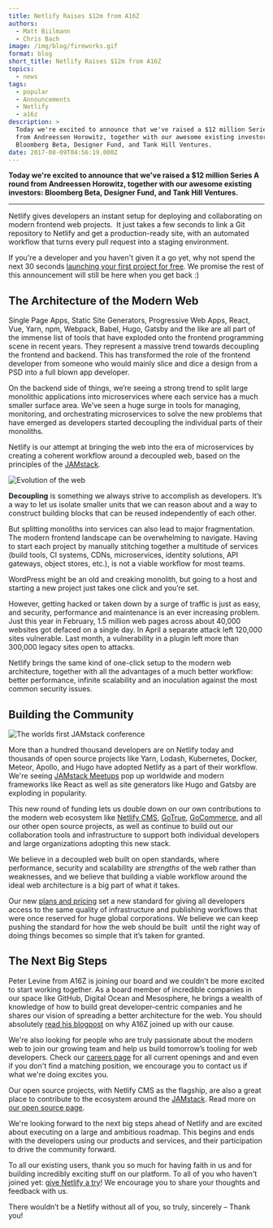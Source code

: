 ```yaml
---
title: Netlify Raises $12m from A16Z
authors:
  - Matt Biilmann
  - Chris Bach
image: /img/blog/fireworks.gif
format: blog
short_title: Netlify Raises $12m from A16Z
topics:
  - news
tags:
  - popular
  - Announcements
  - Netlify
  - a16z
description: >
  Today we're excited to announce that we've raised a $12 million Series A round
  from Andreessen Horowitz, together with our awesome existing investors:
  Bloomberg Beta, Designer Fund, and Tank Hill Ventures.
date: 2017-08-09T04:56:19.000Z
---
```


**Today we're excited to announce that we've raised a $12 million Series A round from Andreessen Horowitz, together with our awesome existing investors: Bloomberg Beta, Designer Fund, and Tank Hill Ventures.**

---

Netlify gives developers an instant setup for deploying and collaborating on modern frontend web projects.  It just takes a few seconds to link a Git repository to Netlify and get a production-ready site, with an automated workflow that turns every pull request into a staging environment.

If you're a developer and you haven't given it a go yet, why not spend the next 30 seconds [launching your first project for free](https://app.netlify.com/signup). We promise the rest of this announcement will still be here when you get back :)

## The Architecture of the Modern Web

Single Page Apps, Static Site Generators, Progressive Web Apps, React, Vue, Yarn, npm, Webpack, Babel, Hugo, Gatsby and the like are all part of the immense list of tools that have exploded onto the frontend programming scene in recent years. They represent a massive trend towards decoupling the frontend and backend. This has transformed the role of the frontend developer from someone who would mainly slice and dice a design from a PSD into a full blown app developer.

On the backend side of things, we’re seeing a strong trend to split large monolithic applications into microservices where each service has a much smaller surface area. We’ve seen a huge surge in tools for managing, monitoring, and orchestrating microservices to solve the new problems that have emerged as developers started decoupling the individual parts of their monoliths.

Netlify is our attempt at bringing the web into the era of microservices by creating a coherent workflow around a decoupled web, based on the principles of the [JAMstack](https://jamstack.org).

![Evolution of the web](/img/blog/evolution-of-the-web.png)

**Decoupling** is something we always strive to accomplish as developers. It’s a way to let us isolate smaller units that we can reason about and a way to construct building blocks that can be reused independently of each other.

But splitting monoliths into services can also lead to major fragmentation. The modern frontend landscape can be overwhelming to navigate. Having to start each project by manually stitching together a multitude of services (build tools, CI systems, CDNs, microservices, identity solutions, API gateways, object stores, etc.), is not a viable workflow for most teams.

WordPress might be an old and creaking monolith, but going to a host and starting a new project just takes one click and you’re set.

However, getting hacked or taken down by a surge of traffic is just as easy, and security, performance and maintenance is an ever increasing problem. Just this year in February, 1.5 million web pages across about 40,000 websites got defaced on a single day. In April a separate attack left 120,000 sites vulnerable. Last month, a vulnerability in a plugin left more than 300,000 legacy sites open to attacks.

Netlify brings the same kind of one-click setup to the modern web architecture, together with all the advantages of a much better workflow: better performance, infinite scalability and an inoculation against the most common security issues.

## Building the Community

![The worlds first JAMstack conference](/img/blog/jamstack-community.jpg)

More than a hundred thousand developers are on Netlify today and thousands of open source projects like Yarn, Lodash, Kubernetes, Docker, Meteor, Apollo, and Hugo have adopted Netlify as a part of their workflow. We're seeing [JAMstack Meetups](https://jamstack.org/community/) pop up worldwide and modern frameworks like React as well as site generators like Hugo and Gatsby are exploding in popularity.

This new round of funding lets us double down on our own contributions to the modern web ecosystem like [Netlify CMS](http://www.netlifycms.org/), [GoTrue](https://www.gotrueapi.org/), [GoCommerce](https://www.gocommerceapi.org/), and all our other open source projects, as well as continue to build out our collaboration tools and infrastructure to support both individual developers and large organizations adopting this new stack.

We believe in a decoupled web built on open standards, where performance, security and scalability are _strengths_ of the web rather than weaknesses, and we believe that building a viable workflow around the ideal web architecture is a big part of what it takes.

Our new [plans and pricing](https://www.netlify.com/pricing/) set a new standard for giving all developers access to the same quality of infrastructure and publishing workflows that were once reserved for huge global corporations. We believe we can keep pushing the standard for how the web should be built  until the right way of doing things becomes so simple that it’s taken for granted.

## The Next Big Steps

Peter Levine from A16Z is joining our board and we couldn't be more excited to start working together. As a board member of incredible companies in our space like GitHub, Digital Ocean and Mesosphere, he brings a wealth of knowledge of how to build great developer-centric companies and he shares our vision of spreading a better architecture for the web. You should absolutely [read his blogpost](https://a16z.com/2017/08/09/netlify/) on why A16Z joined up with our cause.

We're also looking for people who are truly passionate about the modern web to join our growing team and help us build tomorrow’s tooling for web developers. Check our [careers page](/careers) for all current openings and and even if you don't find a matching position, we encourage you to contact us if what we're doing excites you.

Our open source projects, with Netlify CMS as the flagship, are also a great place to contribute to the ecosystem around the [JAMstack](https://jamstack.org). Read more on [our open source page](https://www.netlify.com/open-source/).

We're looking forward to the next big steps ahead of Netlify and are excited about executing on a large and ambitious roadmap. This begins and ends with the developers using our products and services, and their participation to drive the community forward.

To all our existing users, thank you so much for having faith in us and for building incredibly exciting stuff on our platform. To all of you who haven't joined yet: [give Netlify a try](https://app.netlify.com/signup)! We encourage you to share your thoughts and feedback with us.

There wouldn’t be a Netlify without all of you, so truly, sincerely – Thank you!

